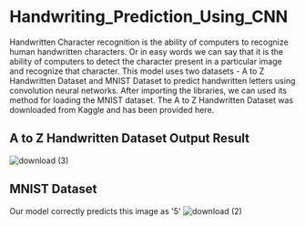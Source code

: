 # Handwriting_Prediction_Using_CNN
Handwritten Character recognition is the ability of computers to recognize human handwritten characters. Or in easy words we can say that it is the ability of computers to detect the character present in a particular image and recognize that character. This model uses two datasets - A to Z Handwritten Dataset and MNIST Dataset to predict handwritten letters using convolution neural networks. After importing the libraries, we can used its method for loading the MNIST dataset. The A to Z Handwritten Dataset was downloaded from Kaggle and has been provided here. 
## A to Z Handwritten Dataset Output Result
![download (3)](https://user-images.githubusercontent.com/91937177/202916468-138b6ab4-0dbc-4078-ac0b-a85d6f03f927.png)
## MNIST Dataset 
Our model correctly predicts this image as '5'
![download (2)](https://user-images.githubusercontent.com/91937177/202916322-6e98e5aa-e417-49ba-b51c-e7672ed4a629.png)
